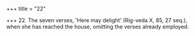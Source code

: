 +++
title = "22"

+++
22. The seven verses, 'Here may delight' (Rig-veda X, 85, 27 seq.), when she has reached the house, omitting the verses already employed.

